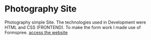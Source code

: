 # Photography Site
Photography simple Site. The technologies used in Development were HTML and CSS (FRONTEND). To make the form work I made use of Formspree.
[access the website](https://gabrielsantos198.github.io/Site-De-Fotografia/)
